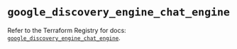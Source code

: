 # `google_discovery_engine_chat_engine`

Refer to the Terraform Registry for docs: [`google_discovery_engine_chat_engine`](https://registry.terraform.io/providers/hashicorp/google-beta/6.1.0/docs/resources/google_discovery_engine_chat_engine).
